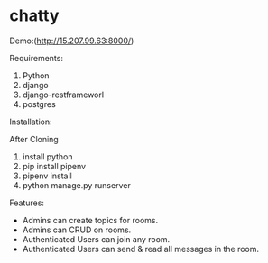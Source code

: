 # chatty

Demo:(http://15.207.99.63:8000/)

Requirements:

1. Python
2. django
3. django-restframeworl
4. postgres


Installation:

After Cloning

1. install python
2. pip install pipenv
3. pipenv install
4. python manage.py runserver


Features:

* Admins can create topics for rooms.
* Admins can CRUD on rooms.
* Authenticated Users can join any room.
* Authenticated Users can send & read all messages in the room.
